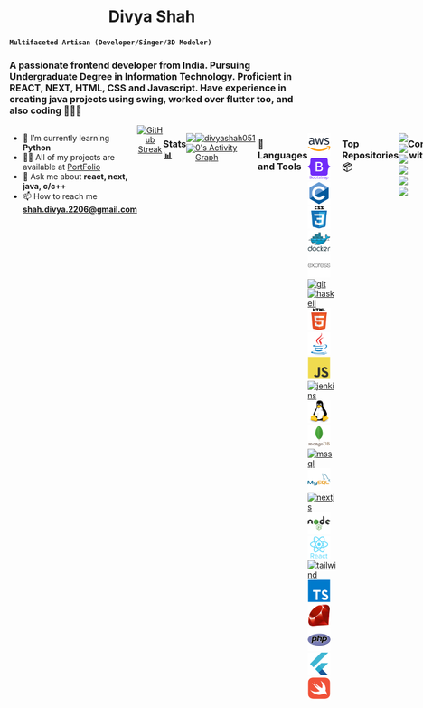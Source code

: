 <h1 align="center">Divya Shah</h1>

**`Multifaceted Artisan (Developer/Singer/3D Modeler)`**

  <h3 >A passionate frontend developer from India. Pursuing Undergraduate Degree in Information Technology. Proficient in REACT, NEXT, HTML, CSS and Javascript. Have experience in creating java projects using swing, worked over flutter too, and also coding 👨🏻‍💻 
  </h3>
 <div style="display: flex; justify-content: space-between;">
  
-  🌱 I’m currently learning **Python**
- 👨‍💻 All of my projects are available at [PortFolio](https://divya-shah.vercel.app/)
- 💬 Ask me about **react, next, java, c/c++**
- 📫 How to reach me **shah.divya.2206@gmail.com**

<div align="center">
  <a href="https://git.io/streak-stats">
    <img width="90%" src="https://github-readme-streak-stats-peach-one.vercel.app?user=divyashah0510&theme=chartreuse-dark&hide_border=true&border_radius=10&date_format=M%20j%5B%2C%20Y%5D&card_width=800&card_height=200" alt="GitHub Streak" />
  </a>
</div>


<hr>
<h3 align="left">Stats 📊</h3>
<p align="center">
  <a href="https://github.com/divyashah0510/github-readme-stats">
    <img height="145em" src="http://github-profile-summary-cards.vercel.app/api/cards/profile-details?username=divyashah0510&theme=chartreuse_dark" />
  </a>
  <a href="https://github.com/divyashah0510/github-readme-stats">
    <img height="145em" src="http://github-profile-summary-cards.vercel.app/api/cards/stats?username=divyashah0510&theme=chartreuse_dark" />
  </a>
  
  <a width="80%" href="https://github.com/divyashah0510/github-readme-activity-graph"><img alt="divyashah0510's Activity Graph" src="https://github-readme-activity-graph.vercel.app/graph/?username=divyashah0510&bg_color=000000&color=00aeff&line=7fff00&point=00aeff&hide_border=true" /></a>

</p>
<hr>

### 🧰 Languages and Tools

<p align="left"> 
    <a href="https://aws.amazon.com" target="_blank" rel="noreferrer"> 
        <img src="https://raw.githubusercontent.com/devicons/devicon/master/icons/amazonwebservices/amazonwebservices-original-wordmark.svg" alt="aws" width="40" height="40" style="padding-right:10px;"/> 
    </a> 
    <a href="https://getbootstrap.com" target="_blank" rel="noreferrer"> 
        <img src="https://raw.githubusercontent.com/devicons/devicon/master/icons/bootstrap/bootstrap-plain-wordmark.svg" alt="bootstrap" width="40" height="40" style="padding-right:10px;"/> 
    </a> 
    <a href="https://www.cprogramming.com/" target="_blank" rel="noreferrer"> 
        <img src="https://raw.githubusercontent.com/devicons/devicon/master/icons/c/c-original.svg" alt="c" width="40" height="40" style="padding-right:10px;"/> 
    </a> 
    <a href="https://www.w3schools.com/css/" target="_blank" rel="noreferrer"> 
        <img src="https://raw.githubusercontent.com/devicons/devicon/master/icons/css3/css3-original-wordmark.svg" alt="css3" width="40" height="40" style="padding-right:10px;"/> 
    </a> 
    <a href="https://www.docker.com/" target="_blank" rel="noreferrer"> 
        <img src="https://raw.githubusercontent.com/devicons/devicon/master/icons/docker/docker-original-wordmark.svg" alt="docker" width="40" height="40" style="padding-right:10px;"/> 
    </a> 
    <a href="https://expressjs.com" target="_blank" rel="noreferrer"> 
        <img src="https://raw.githubusercontent.com/devicons/devicon/master/icons/express/express-original-wordmark.svg" alt="express" width="40" height="40" style="padding-right:10px;"/> 
    </a> 
    <a href="https://git-scm.com/" target="_blank" rel="noreferrer"> 
        <img src="https://www.vectorlogo.zone/logos/git-scm/git-scm-icon.svg" alt="git" width="40" height="40" style="padding-right:10px;"/> 
    </a> 
    <a href="https://www.haskell.org/" target="_blank" rel="noreferrer"> 
        <img src="https://upload.wikimedia.org/wikipedia/commons/1/1c/Haskell-Logo.svg" alt="haskell" width="40" height="40" style="padding-right:10px;"/> 
    </a> 
    <a href="https://www.w3.org/html/" target="_blank" rel="noreferrer"> 
        <img src="https://raw.githubusercontent.com/devicons/devicon/master/icons/html5/html5-original-wordmark.svg" alt="html5" width="40" height="40" style="padding-right:10px;"/> 
    </a> 
    <a href="https://www.java.com" target="_blank" rel="noreferrer"> 
        <img src="https://raw.githubusercontent.com/devicons/devicon/master/icons/java/java-original.svg" alt="java" width="40" height="40" style="padding-right:10px;"/> 
    </a> 
    <a href="https://developer.mozilla.org/en-US/docs/Web/JavaScript" target="_blank" rel="noreferrer"> 
        <img src="https://raw.githubusercontent.com/devicons/devicon/master/icons/javascript/javascript-original.svg" alt="javascript" width="40" height="40" style="padding-right:10px;"/> 
    </a> 
    <a href="https://www.jenkins.io" target="_blank" rel="noreferrer"> 
        <img src="https://www.vectorlogo.zone/logos/jenkins/jenkins-icon.svg" alt="jenkins" width="40" height="40" style="padding-right:10px;"/> 
    </a> 
    <a href="https://www.linux.org/" target="_blank" rel="noreferrer"> 
        <img src="https://raw.githubusercontent.com/devicons/devicon/master/icons/linux/linux-original.svg" alt="linux" width="40" height="40" style="padding-right:10px;"/> 
    </a> 
    <a href="https://www.mongodb.com/" target="_blank" rel="noreferrer"> 
        <img src="https://raw.githubusercontent.com/devicons/devicon/master/icons/mongodb/mongodb-original-wordmark.svg" alt="mongodb" width="40" height="40" style="padding-right:10px;"/> 
    </a> 
    <a href="https://www.microsoft.com/en-us/sql-server" target="_blank" rel="noreferrer"> 
        <img src="https://www.svgrepo.com/show/303229/microsoft-sql-server-logo.svg" alt="mssql" width="40" height="40" style="padding-right:10px;"/> 
    </a> 
    <a href="https://www.mysql.com/" target="_blank" rel="noreferrer"> 
        <img src="https://raw.githubusercontent.com/devicons/devicon/master/icons/mysql/mysql-original-wordmark.svg" alt="mysql" width="40" height="40" style="padding-right:10px;"/> 
    </a> 
    <a href="https://nextjs.org/" target="_blank" rel="noreferrer"> 
        <img src="https://cdn.worldvectorlogo.com/logos/nextjs-2.svg" alt="nextjs" width="40" height="40" style="padding-right:10px;"/> 
    </a> 
    <a href="https://nodejs.org" target="_blank" rel="noreferrer"> 
        <img src="https://raw.githubusercontent.com/devicons/devicon/master/icons/nodejs/nodejs-original-wordmark.svg" alt="nodejs" width="40" height="40" style="padding-right:10px;"/> 
    </a> 
    <a href="https://reactjs.org/" target="_blank" rel="noreferrer"> 
        <img src="https://raw.githubusercontent.com/devicons/devicon/master/icons/react/react-original-wordmark.svg" alt="react" width="40" height="40" style="padding-right:10px;"/> 
    </a> 
    <a href="https://tailwindcss.com/" target="_blank" rel="noreferrer"> 
        <img src="https://www.vectorlogo.zone/logos/tailwindcss/tailwindcss-icon.svg" alt="tailwind" width="40" height="40" style="padding-right:10px;"/> 
    </a> 
    <a href="https://www.typescriptlang.org/" target="_blank" rel="noreferrer"> 
        <img src="https://raw.githubusercontent.com/devicons/devicon/master/icons/typescript/typescript-original.svg" alt="typescript" width="40" height="40" style="padding-right:10px;"/> 
    </a> 
    <a href="https://www.ruby-lang.org/en/" target="_blank" rel="noreferrer"> 
        <img src="https://raw.githubusercontent.com/devicons/devicon/master/icons/ruby/ruby-original.svg" alt="ruby" width="40" height="40" style="padding-right:10px;"/> 
    </a> 
    <a href="https://www.php.net/" target="_blank" rel="noreferrer"> 
        <img src="https://raw.githubusercontent.com/devicons/devicon/master/icons/php/php-original.svg" alt="php" width="40" height="40" style="padding-right:10px;"/> 
    </a> 
    <a href="https://flutter.dev/" target="_blank" rel="noreferrer"> 
        <img src="https://raw.githubusercontent.com/devicons/devicon/master/icons/flutter/flutter-original.svg" alt="flutter" width="40" height="40" style="padding-right:10px;"/> 
    </a> 
    <a href="https://www.apple.com/swift/" target="_blank" rel="noreferrer"> 
        <img src="https://raw.githubusercontent.com/devicons/devicon/master/icons/swift/swift-original.svg" alt="swift" width="40" height="40" style="padding-right:10px;"/> 
    </a> 
</p>

<hr>

### Top Repositories 📦

<p align="center">
    <a href="https://github.com/divyashah0510/starter-app">
        <img src="https://github-readme-stats.vercel.app/api/pin/?username=divyashah0510&repo=starter-app&theme=github_dark" width="400" />
    </a>
    <a href="https://github.com/divyashah0510/DataScienceLabSem6">
        <img src="https://github-readme-stats.vercel.app/api/pin/?username=divyashah0510&repo=DataScienceLabSem6&theme=github_dark" width="400" />
    </a>
    <a href="https://github.com/divyashah0510/crud_app">
        <img src="https://github-readme-stats.vercel.app/api/pin/?username=divyashah0510&repo=crud_app&theme=github_dark" width="400" />
    </a>
    <a href="https://github.com/divyashah0510/game">
        <img src="https://github-readme-stats.vercel.app/api/pin/?username=divyashah0510&repo=game&theme=github_dark" width="400" />
    </a>
    <a href="https://github.com/divyashah0510/society-maintenance">
        <img src="https://github-readme-stats.vercel.app/api/pin/?username=divyashah0510&repo=society-maintenance&theme=github_dark" width="400" />
    </a>
    <a href="https://github.com/divyashah0510/Product-Analyser">
        <img src="https://github-readme-stats.vercel.app/api/pin/?username=divyashah0510&repo=Product-Analyser&theme=github_dark" width="400" />
    </a>
</p>

<hr>
<h3 align="center">Connect with me</h3>
<p align="center">
    <a href="https://twitter.com/@divya_shah22" target="blank"><img align="center" src="https://raw.githubusercontent.com/rahuldkjain/github-profile-readme-generator/master/src/images/icons/Social/twitter.svg" alt="@divya_shah22" height="30" width="40" /></a>
    <a href="https://linkedin.com/in/divya-d-shah" target="blank"><img align="center" src="https://raw.githubusercontent.com/rahuldkjain/github-profile-readme-generator/master/src/images/icons/Social/linked-in-alt.svg" alt="divya-shah22" height="30" width="40" /></a>
    <a href="https://instagram.com/divya_shah2206" target="blank"><img align="center" src="https://raw.githubusercontent.com/rahuldkjain/github-profile-readme-generator/master/src/images/icons/Social/instagram.svg" alt="divya_shah2206" height="30" width="40" /></a>
    <!-- Portfolio link -->
    <a href="https://divya-shah.vercel.app/" target="_blank">
        <img align="center" src="https://github.com/divyashah0510.png" alt="divya_shah2206" height="40" width="40"/>
    </a>
</p>
<p align="center">
  <img src="https://raw.githubusercontent.com/divyashah0510/divyashah0510/output/github-contribution-grid-snake-dark.svg" alt="github-contribution-grid-snake"/>
</p>

<p align="center">
  <!-- 
  <img src="https://komarev.com/ghpvc/?username=divyashah0510&label=Profile%20views&theme=chartreuse_dark&color=0e75b6&style=flat" alt="divyashah0510"/>-->
  <img src="https://visitcount.itsvg.in/api?id=divyashah0510&icon=2&color=7fff00)" bgcolor="black" alt=""/>
</p>

